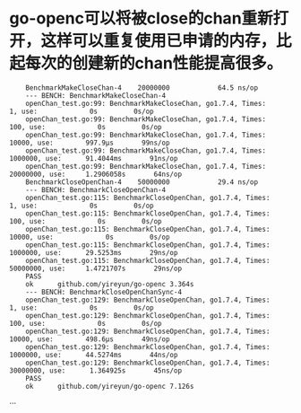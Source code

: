 # go-openc可以将被close的chan重新打开，这样可以重复使用已申请的内存，比起每次的创建新的chan性能提高很多。


		BenchmarkMakeCloseChan-4   	20000000	        64.5 ns/op
		--- BENCH: BenchmarkMakeCloseChan-4
		openChan_test.go:99: BenchmarkMakeCloseChan, go1.7.4, Times:         1, use:             0s         0s/op
		openChan_test.go:99: BenchmarkMakeCloseChan, go1.7.4, Times:       100, use:             0s         0s/op
		openChan_test.go:99: BenchmarkMakeCloseChan, go1.7.4, Times:     10000, use:        997.9µs       99ns/op
		openChan_test.go:99: BenchmarkMakeCloseChan, go1.7.4, Times:   1000000, use:      91.4044ms       91ns/op
		openChan_test.go:99: BenchmarkMakeCloseChan, go1.7.4, Times:  20000000, use:     1.2906058s       64ns/op
		BenchmarkCloseOpenChan-4   	50000000	        29.4 ns/op
		--- BENCH: BenchmarkCloseOpenChan-4
		openChan_test.go:115: BenchmarkCloseOpenChan, go1.7.4, Times:         1, use:             0s         0s/op
		openChan_test.go:115: BenchmarkCloseOpenChan, go1.7.4, Times:       100, use:             0s         0s/op
		openChan_test.go:115: BenchmarkCloseOpenChan, go1.7.4, Times:     10000, use:             0s         0s/op
		openChan_test.go:115: BenchmarkCloseOpenChan, go1.7.4, Times:   1000000, use:      29.5253ms       29ns/op
		openChan_test.go:115: BenchmarkCloseOpenChan, go1.7.4, Times:  50000000, use:     1.4721707s       29ns/op
		PASS
		ok  	github.com/yireyun/go-openc	3.364s
		--- BENCH: BenchmarkCloseOpenChanSync-4
		openChan_test.go:129: BenchmarkCloseOpenChan, go1.7.4, Times:         1, use:             0s         0s/op
		openChan_test.go:129: BenchmarkCloseOpenChan, go1.7.4, Times:       100, use:             0s         0s/op
		openChan_test.go:129: BenchmarkCloseOpenChan, go1.7.4, Times:     10000, use:        498.6µs       49ns/op
		openChan_test.go:129: BenchmarkCloseOpenChan, go1.7.4, Times:   1000000, use:      44.5274ms       44ns/op
		openChan_test.go:129: BenchmarkCloseOpenChan, go1.7.4, Times:  30000000, use:      1.364925s       45ns/op
		PASS
		ok  	github.com/yireyun/go-openc	7.126s
···